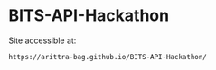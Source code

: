 # BITS-API-Hackathon

Site accessible at:
```
https://arittra-bag.github.io/BITS-API-Hackathon/
```
